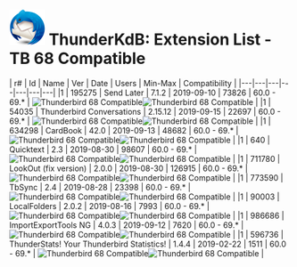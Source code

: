 # ![Thunderstorm icon](../../rep-resources/Thunderbird-icon.png) ThunderKdB: Extension List - TB 68 Compatible


| r# | Id | Name | Ver | Date | Users | Min-Max | Compatibility |
|---|---|---|---|---|---|---|
|1 | 195275 | Send Later | 7.1.2 | 2019-09-10 | 73826 | 60.0 - 69.* | ![Thunderbird 68 Compatible](https://img.shields.io/badge/TB%2068-%20cV-brightgreen.png)![Thunderbird 68 Compatible](https://img.shields.io/badge/TB%2068+-%20v*-blue.png) |
|1 | 54035 | Thunderbird Conversations | 2.15.12 | 2019-09-15 | 22697 | 60.0 - 69.* | ![Thunderbird 68 Compatible](https://img.shields.io/badge/TB%2068-%20cV-brightgreen.png)![Thunderbird 68 Compatible](https://img.shields.io/badge/TB%2068+-%20v*-blue.png) |
|1 | 634298 | CardBook | 42.0 | 2019-09-13 | 48682 | 60.0 - 69.* | ![Thunderbird 68 Compatible](https://img.shields.io/badge/TB%2068-%20cV-brightgreen.png)![Thunderbird 68 Compatible](https://img.shields.io/badge/TB%2068+-%20v*-blue.png) |
|1 | 640 | Quicktext | 2.3 | 2019-08-30 | 98607 | 60.0 - 69.* | ![Thunderbird 68 Compatible](https://img.shields.io/badge/TB%2068-%20cV-brightgreen.png)![Thunderbird 68 Compatible](https://img.shields.io/badge/TB%2068+-%20v*-blue.png) |
|1 | 711780 | LookOut (fix version) | 2.0.0 | 2019-08-30 | 126915 | 60.0 - 69.* | ![Thunderbird 68 Compatible](https://img.shields.io/badge/TB%2068-%20cV-brightgreen.png)![Thunderbird 68 Compatible](https://img.shields.io/badge/TB%2068+-%20v*-blue.png) |
|1 | 773590 | TbSync | 2.4 | 2019-08-28 | 23398 | 60.0 - 69.* | ![Thunderbird 68 Compatible](https://img.shields.io/badge/TB%2068-%20cV-brightgreen.png)![Thunderbird 68 Compatible](https://img.shields.io/badge/TB%2068+-%20v*-blue.png) |
|1 | 90003 | LocalFolders | 2.0.2 | 2019-08-16 | 7993 | 60.0 - 69.* | ![Thunderbird 68 Compatible](https://img.shields.io/badge/TB%2068-%20cV-brightgreen.png)![Thunderbird 68 Compatible](https://img.shields.io/badge/TB%2068+-%20v*-blue.png) |
|1 | 986686 | ImportExportTools NG | 4.0.3 | 2019-09-12 | 7620 | 60.0 - 69.* | ![Thunderbird 68 Compatible](https://img.shields.io/badge/TB%2068-%20cV-brightgreen.png)![Thunderbird 68 Compatible](https://img.shields.io/badge/TB%2068+-%20v*-blue.png) |
|1 | 596736 | ThunderStats! Your Thunderbird Statistics! | 1.4.4 | 2019-02-22 | 1511 | 60.0 - 69.* | ![Thunderbird 68 Compatible](https://img.shields.io/badge/TB%2068-%20cV-brightgreen.png)![Thunderbird 68 Compatible](https://img.shields.io/badge/TB%2068+-%20v*-blue.png) |





